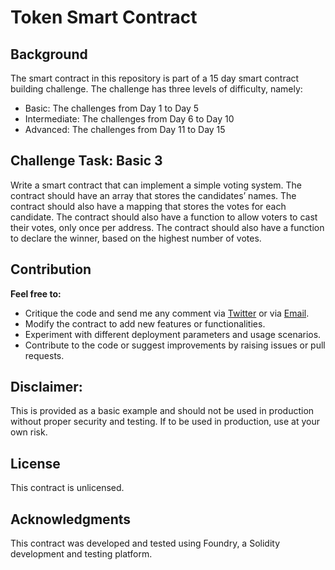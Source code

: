 # Token Smart Contract

## Background

The smart contract in this repository is part of a 15 day smart contract building challenge. The challenge has three levels of difficulty, namely:

- Basic: The challenges from Day 1 to Day 5
- Intermediate: The challenges from Day 6 to Day 10
- Advanced: The challenges from Day 11 to Day 15

## Challenge Task: Basic 3

Write a smart contract that can implement a simple voting system. The contract should have an array that stores the candidates’ names. The contract should also have a mapping that stores the votes for each candidate. The contract should also have a function to allow voters to cast their votes, only once per address. The contract should also have a function to declare the winner, based on the highest number of votes.

## Contribution

**Feel free to:**

- Critique the code and send me any comment via <a href="www.x.com/DMitong">Twitter</a> or via <a href="mailto:mitongdapal@gmail.com">Email</a>.
- Modify the contract to add new features or functionalities.
- Experiment with different deployment parameters and usage scenarios.
- Contribute to the code or suggest improvements by raising issues or pull requests.

## Disclaimer:

This is provided as a basic example and should not be used in production without proper security and testing. If to be used in production, use at your own risk.

## License

This contract is unlicensed.

## Acknowledgments

This contract was developed and tested using Foundry, a Solidity development and testing platform.
